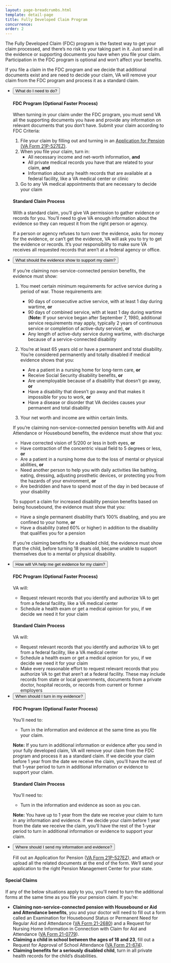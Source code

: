 ```yaml
---
layout: page-breadcrumbs.html
template: detail-page
title: Fully Developed Claim Program
concurrence:
order: 2
---
```


<div class="va-introtext">

The Fully Developed Claim (FDC) program is the fastest way to get your claim processed, and there’s no risk to your taking part in it. Just send in all the evidence or supporting documents you have when you file your claim. Participation in the FDC program is optional and won’t affect your benefits.

If you file a claim in the FDC program and we decide that additional documents exist and are need to decide your claim, VA will remove your claim from the FDC program and process it as a standard claim.

</div>

<div class="usa-accordion">
<ul class="usa-unstyled-list">
<li>
<button class="usa-button-unstyled usa-accordion-button" aria-controls="need-to-do">What do I need to do?</button>
<div id="need-to-do" class="usa-accordion-content">

#### FDC Program (Optional Faster Process)

When turning in your claim under the FDC program, you must send VA all the supporting documents you have and provide any information on relevant documents that you don’t have.
Submit your claim according to FDC Criteria:

1. File your claim by filling out and turning in an [Application for Pension (VA Form 21P-527EZ)](/pension/application/527EZ/).
2. When you file your claim, turn in:
    - All necessary income and net-worth information, **and**
    - All private medical records you have that are related to your claim, **and**
    - Information about any health records that are available at a federal facility, like a VA medical center or clinic
3. Go to any VA medical appointments that are necessary to decide your claim

#### Standard Claim Process

With a standard claim, you’ll give VA permission to gather evidence or records for you. You’ll need to give VA enough information about the evidence so they can request it from the right person or agency.

If a person or agency refuses to turn over the evidence, asks for money for the evidence, or can’t get the evidence, VA will ask you to try to get the evidence or records. It’s your responsibility to make sure VA receives all requested records that aren’t at a federal agency or office.

</div>
</li>
<li>
<button class="usa-button-unstyled usa-accordion-button" aria-controls="evidence-must-show">What should the evidence show to support my claim?</button>
<div id="evidence-must-show" class="usa-accordion-content">

If you’re claiming non-service-connected pension benefits, the evidence must show:
1. You meet certain minimum requirements for active service during a period of war. Those requirements are:

    - 90 days of consecutive active service, with at least 1 day during wartime, **or**
    - 90 days of combined service, with at least 1 day during wartime
    (**Note:** If your service began after September 7, 1980, additional service requirements may apply, typically 2 years of continuous service or completion of active-duty service), **or**
    - Any length of active-duty service during wartime, with discharge because of a service-connected disability

2. You’re at least 65 years old or have a permanent and total disability. You’re considered permanently and totally disabled if medical evidence shows that you:

    - Are a patient in a nursing home for long-term care, **or**
    - Receive Social Security disability benefits, **or**
    - Are unemployable because of a disability that doesn’t go away, **or**
    - Have a disability that doesn’t go away and that makes it impossible for you to work, **or**
    - Have a disease or disorder that VA decides causes your permanent and total disability

3. Your net worth and income are within certain limits.

If you’re claiming non-service-connected pension benefits with Aid and Attendance or Housebound benefits, the evidence must show that you:

  - Have corrected vision of 5/200 or less in both eyes, **or**
  - Have contraction of the concentric visual field to 5 degrees or less, **or**
  - Are a patient in a nursing home due to the loss of mental or physical abilities, **or**
  - Need another person to help you with daily activities like bathing, eating, dressing, adjusting prosthetic devices, or protecting you from the hazards of your environment, **or**
  - Are bedridden and have to spend most of the day in bed because of your disability

To support a claim for increased disability pension benefits based on being housebound, the evidence must show that you:

  - Have a single permanent disability that’s 100% disabling, and you are confined to your home, **or**
  - Have a disability (rated 60% or higher) in addition to the disability that qualifies you for a pension

If you’re claiming benefits for a disabled child, the evidence must show that the child, before turning 18 years old, became unable to support themselves due to a mental or physical disability.

</div>
</li>
<li>
<button class="usa-button-unstyled usa-accordion-button" aria-controls="va-will-help">How will VA help me get evidence for my claim?</button>
<div id="va-will-help" class="usa-accordion-content">

#### FDC Program (Optional Faster Process)

VA will:
- Request relevant records that you identify and authorize VA to get from a federal facility, like a VA medical center
- Schedule a health exam or get a medical opinion for you, if we decide we need it for your claim

#### Standard Claim Process

VA will:
- Request relevant records that you identify and authorize VA to get from a federal facility, like a VA medical center
- Schedule a health exam or get a medical opinion for you, if we decide we need it for your claim
- Make every reasonable effort to request relevant records that you authorize VA to get that aren’t at a federal facility. These may include records from state or local governments, documents from a private doctor, hospital records, or records from current or former employers

</div>
</li>
<li>
<button class="usa-button-unstyled usa-accordion-button" aria-controls="when-to-send">When should I turn in my evidence?</button>
<div id="when-to-send" class="usa-accordion-content">

#### FDC Program (Optional Faster Process)

You’ll need to:
- Turn in the information and evidence at the same time as you file your claim.
<div class="usa-alert usa-alert-warning no-background-image">

**Note:** If you turn in additional information or evidence after you send in your fully developed claim, VA will remove your claim from the FDC program and process it as a standard claim. If we decide your claim before 1 year from the date we receive the claim, you’ll have the rest of that 1-year period to turn in additional information or evidence to support your claim.

</div>

#### Standard Claim Process

You’ll need to:
- Turn in the information and evidence as soon as you can.

<div class="usa-alert usa-alert-warning no-background-image">

**Note:** You have up to 1 year from the date we receive your claim to turn in any information and evidence. If we decide your claim before 1 year from the date we receive the claim, you’ll have the rest of the 1-year period to turn in additional information or evidence to support your claim.

</div>
</div>
</li>
<li>
<button class="usa-button-unstyled usa-accordion-button" aria-controls="where-to-send">Where should I send my information and evidence?</button>
<div id="where-to-send" class="usa-accordion-content">

Fill out an Application for Pension ([VA Form 21P-527EZ](/pension/application/527EZ)), and attach or upload all the related documents at the end of the form. We’ll send your application to the right Pension Management Center for your state.

</div>
</li>
</ul>
</div>

<div class="feature" markdown=“1”>

#### Special Claims
If any of the below situations apply to you, you'll need to turn the additional forms at the same time as you file your pension claim.
If you’re:
- **Claiming non-service-connected pension with Housebound or Aid and Attendance benefits**, you and your doctor will need to fill out a form called an Examination for Housebound Status or Permanent Need for Regular Aid and Attendance ([VA Form 21-2680](https://www.va.gov/vaforms/form_detail.asp?FormNo=21-2680)) and a Request for Nursing Home Information in Connection with Claim for Aid and Attendance ([VA Form 21-0779](https://www.va.gov/vaforms/form_detail.asp?FormNo=21-0779)).
- **Claiming a child in school between the ages of 18 and 23**, fill out a Request for Approval of School Attendance ([VA Form 21-674](https://www.va.gov/vaforms/form_detail.asp?FormNo=21-674)).
- **Claiming benefits for a seriously disabled child**, turn in all private health records for the child’s disabilities.

</div>

<script src="https://standards.usa.gov/assets/js/vendor/uswds.min.js" type="text/javascript"></script>
